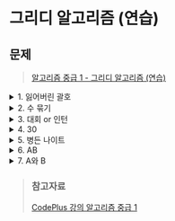 # 그리디 알고리즘 (연습)

## 문제
> [알고리즘 중급 1 - 그리디 알고리즘 (연습)](https://www.acmicpc.net/workbook/view/3978)

<details>
<summary>1. 잃어버린 괄호</summary>
<div markdown='1'>

- 식에 괄호를 적절히 쳐서 식의 값을 최소로 만드는 문제
- -가 나오면, 항상 뒤의 식을 모두 -로 만들 수 있다.
> ex)   
> 1+2+3-4-5+6+7+8-9+10-11-12+13+14+15    
> 1+2+3-4-(5+6+7+8)-(9+10)-11-(12+13+14+15)

```java
import java.io.*;
import java.util.*;

public class Main {
    public static void main(String[] args) throws Exception {
        BufferedReader br = new BufferedReader(new InputStreamReader(System.in));
        String s = br.readLine();
        StringTokenizer stk = new StringTokenizer(s,"+-");
        int size = stk.countTokens();
        char[] op = new char[size-1];
        int[] numbers = new int[size];
        for (int i = 0; i < size; i++) {
            numbers[i] = Integer.parseInt(stk.nextToken());
        }
        for (int i = 0,j=0; i < s.length(); i++) {
            if(s.charAt(i)=='+'||s.charAt(i)=='-'){
                op[j++] = s.charAt(i);
            }
        }
        int ans = numbers[0];
        for (int i = 0; i < size-1;) {
            if(op[i]=='-'){
                int j = i+1;
                int next = numbers[j];
                for (; j < size-1; j++) {
                    if(op[j]=='+'){
                        next += numbers[j+1];
                        continue;
                    }else{
                        break;
                    }
                }
                ans -= next;
                i=j;
            }else{
                ans += numbers[++i];
            }
        }
        System.out.println(ans);
    }
}
```
</div>
</details>

<details>
<summary>2. 수 묶기</summary>
<div markdown='1'>

- 길이가 N인 수열에서 두 수를 적절히 묶어서 수열의 합을 최대로 하는 문제
- 수의 순서를 바꿔도 상관이 없다.
- 같은 위치에 있는 수를 묶는 것은 불가능하고 각 수는 단 한 번만 묶거나 묶지 않아야 한다.
- 묶은 후에는 두 수의 곱이 수가 된다. 이 때 최대 찾기
> 0, 1, 2, 4, 3, 5인 경우   
> 4와 5를 묶고 2와 3을 묶으면    
> 0 + 1 + (4 x 5) + (2 x 3) = 27

- 양수는 큰 수끼리
- 음수는 작은 수 끼리
- 0은 묶지 않는 것이 최대
- 주의해야할 점
    + 1은 묶지 않는 것이 좋다.
    + 묶이지 않는 음수가 있는 경우 0을 이용할 수 있다. 
```java
import java.io.*;
import java.util.*;

public class Main {
    public static void main(String[] args) throws Exception {
        BufferedReader br = new BufferedReader(new InputStreamReader(System.in));
        int n = Integer.parseInt(br.readLine());
        int pos = 0, neg = 0;
        ArrayList<Integer> negList = new ArrayList<>();
        ArrayList<Integer> posList = new ArrayList<>();
        for (int i = 0; i < n; i++) {
            int a = Integer.parseInt(br.readLine());
            if (a <= 0) {
                neg++;
                negList.add(a);
            } else  {
                pos++;
                posList.add(a);
            }
        }
        Collections.sort(negList);
        Collections.sort(posList, new Comparator<Integer>() {
            @Override
            public int compare(Integer o1, Integer o2) {
                return o2.compareTo(o1);
            }
        });
        int ans = 0;
        for (int i = 0; i < neg - 1; i += 2) {
            ans += (negList.get(i) * negList.get(i + 1));
        }
        if (neg % 2 == 1) {
            ans += negList.get(neg - 1);
        }
        for (int i = 0; i < pos - 1; i += 2) {
            int now = posList.get(i);
            int next = posList.get(i + 1);
            if (now == 1 || next == 1) {
                ans += (now + next);
            } else {
                ans += (now * next);
            }
        }
        if (pos % 2 == 1) {
            ans += posList.get(pos - 1);
        }
        System.out.println(ans);
    }
}
```
</div>
</details>


<details>
<summary>3. 대회 or 인턴</summary>
<div markdown='1'>

- 여학생 N명, 남학생 M명이 있다.
- 1팀 : 여2, 남1
- K명은 인턴에 참가해야 한다.
- 몇 팀을 만들 수 있을까?
- 한 팀을 만드려면 다음과 같은 조건을 만족해야 한다.
    + 여학생 2명 이상, 남학생이 1명 이상
- M+N >= K+3
    + 팀은 3명이고, 인턴은 K명이 해야하기 때문
```java
import java.io.*;
import java.util.*;

public class Main {
    public static void main(String[] args) throws Exception {
        BufferedReader br = new BufferedReader(new InputStreamReader(System.in));
        StringTokenizer stk = new StringTokenizer(br.readLine());
        int n = Integer.parseInt(stk.nextToken());
        int m = Integer.parseInt(stk.nextToken());
        int k = Integer.parseInt(stk.nextToken());
        while(k-- > 0){
            if(n/2>=m){
                n--;
            }else{
                m--;
            }
        }
        System.out.println(Math.min(n / 2, m));
    }
}
```
</div>
</details>

<details>
<summary>4. 30</summary>
<div markdown='1'>

- 어떤 수 N이 주어졌을 때, 숫자를 섞어 30의 배수로 만드는 문제
- 이 때, 가장 큰 수를 만들어야 한다.
- 30은 2\*3\*5이다.
- 즉, N이 30으로 나누어 떨어지려면, 2, 3, 5로 나누어 떨어져야 한다.
- 2로 나누어 떨어지는 수
    + 마지막 자리가 짝수
- 3으로 나누어 떨어지는 수
    + 자리의 합이 3으로 나누어 떨어져야 한다.
- 5로 나누어 떨어지는 수
    + 마지막 자리가 0또는 5
- 30으로 나누어 떨어지는 수
    + 마지막 자리가 0이면서 자리의 합이 3으로 나누어 떨어져야 한다.
- 자리의 합은 변하지 않기 때문에, 마지막 자리만 0으로 만들어 주면 된다.
- 가장 큰 수 이기 때문에, 그냥 내림차순 정렬을 하면 된다.
```java
import java.io.*;
import java.util.*;

public class Main {
    public static void main(String[] args) throws Exception {
        BufferedReader br = new BufferedReader(new InputStreamReader(System.in));
        String s = br.readLine();
        int sum = 0;
        ArrayList<Integer> list = new ArrayList<>();
        for (int i = 0; i < s.length(); i++) {
            int now = s.charAt(i)-'0';
            sum += now;
            list.add(now);
        }
        Collections.sort(list);
        if(sum%3==0&&list.get(0)==0){
            StringBuilder sb = new StringBuilder();
            for (int i = 0; i < list.size(); i++) {
                sb.append(list.get(i));
            }
            System.out.println(sb.reverse());
            return;
        }
        System.out.println(-1);
    }
}
```
</div>
</details>

<details>
<summary>5. 병든 나이트</summary>
<div markdown='1'>

- N*M 크기의 체스판 가장 왼쪽 아래칸에 나이트가 있다.
- 1 <= N, M <= 2000000000
- 이동할 수 있는 방법
    1. 2칸 위로, 1칸 오른쪽
    2. 1칸 위로, 2칸 오른쪽
    3. 1칸 아래로, 2칸 오른쪽
    4. 2칸 아래로, 1칸 오른쪽
- 이동 횟수가 4번 초과면 위의 방법을 모두 1번씩은 이용해야 한다.
- 이 때, 방문할 수 있는 칸의 최대 개수
1. `height = 1` 인 경우
    - 움직일 수 없기 때문에 정답은 1
2. `height = 2` 인 경우
    - 두 가지 방법만 사용할 수 있다. (+2, +1), (+2, -1)
    - 따라서, 정답은 `min(4, (width+1)/2)`
    - 이동 횟수 제한 때문에 4가 필요함
3. `height >= 3` 인 경우
    1. `width >= 7`
        + 4가지 방법을 모두 사용하면 (7,1)으로 이동한다.
        + 여기서부터 (+1, +2), (+1, -2)를 번갈아 가면서 사용
        + width - 2
    2. `width < 7`  
        + 4가지 방법을 모두 사용할 수 없다.
        + 여기서부터 (+1, +2), (+1, -2)를 번갈아 가면서 사용할 수 있다.
        + `min(4.width)`
```java
import java.io.*;
import java.util.*;

public class Main {
    public static void main(String[] args) throws Exception {
        BufferedReader br = new BufferedReader(new InputStreamReader(System.in));
        StringTokenizer stk = new StringTokenizer(br.readLine());
        int n = Integer.parseInt(stk.nextToken());
        int m = Integer.parseInt(stk.nextToken());
        if(n==1){
            System.out.println(1);
        }else if(n==2){
            System.out.println(Math.min(4,(m+1)/2));
        }else{
            if(m>=7){
                System.out.println(m-2);
            }else{
                System.out.println(Math.min(4,m));
            }
        }
    }
}
```
</div>
</details>

<details>
<summary>6. AB</summary>
<div markdown='1'>

- 정수 N과 K가 주어졌을 때, 다음 두 조건을 만족하는 문자열 S를 찾는 문제
- 문자열 S의 길이는 N이고, 'A', 'B'로 이루어져 있다.
- 문자열 S에는 0 <= i < j < N 이면서 s[i]=='A'&&s[j]=='B' 를 만족하는 (i,j) 쌍이 K개 있다.
- A가 a개, B가 b개 있으면 0 <= i < j < N 이면서 s[i]=='A'&&s[j]=='B' 를 만족하는 (i,j) 쌍이 0 ~ a x b가 되는 문자열을 항상 만들 수 있다.
- B를 b개 있는 문자열이 있다고 생각해보자.
- A를 가장 앞에 추가하면 (i, j) 쌍이 b개 늘어나고, 가장 뒤에 추가하면 0개 늘어난다.
- k(0 <= k <= b)번째 위치에 추가하면, b-k개의 (i, j)쌍이 추가되는 것이다.
- 따라서, 하나의 A가 [0,b]개의 쌍을 추가할 수 있기 때문에, [0, a x b]개의 쌍을 추가할 수 있다.
- 먼저 B를 b개 놓고, a를 어디에 추가하면 좋을지 선택한다.

```java
import java.io.*;
import java.util.*;

public class Main {
    public static void main(String[] args) throws Exception {
        BufferedReader br = new BufferedReader(new InputStreamReader(System.in));
        StringTokenizer stk = new StringTokenizer(br.readLine());
        int n = Integer.parseInt(stk.nextToken());
        int k = Integer.parseInt(stk.nextToken());
        for (int a = 0; a <=n; a++) {
            int b = n-a;
            if(a*b<k) continue;
            int[] cnt = new int[b+1];
            for (int i = 0; i < a; i++) {
                int x = Math.min(b,k);
                cnt[x]++;
                k -= x;
            }
            StringBuilder sb = new StringBuilder();
            for (int i = b; i>= 0; i--) {
                for (int j = 0; j < cnt[i]; j++) {
                    sb.append('A');
                }
                if(i>0){
                    sb.append('B');
                }
            }
            System.out.println(sb);
            return;
        }
        System.out.println(-1);
    }
}
```
</div>
</details>

<details>
<summary>7. A와 B</summary>
<div markdown='1'>

- S를 T로 바꾸는 문제
- 가능한 연산
    + A 연산 : 문자열 뒤에 A를 추가한다.
    + B 연산 : 문자열을 뒤집고 뒤에 B를 추가한다.
- 1 <= S의 길이 <= 999, 2 <= T의 길이 <=1000, S의 길이 < T의 길이
- S에서 T를 만드는 방법은 시간이 너무 오래걸린다.
- T의 마지막 문자가 A라면, A연산을 사용해서 T를 만든 것이다.
- T의 마지막 문자가 B라면, B연산을 사용해서 T를 만든 것이다.
- T에서 S를 만들 수 있는지 보는 문제로 변경해서 해결할 수 있다.

```java
import java.io.*;

public class Main {
    public static void main(String[] args) throws Exception {
        BufferedReader br = new BufferedReader(new InputStreamReader(System.in));
        String s = br.readLine();
        StringBuilder t = new StringBuilder(br.readLine());

        while(t.length()!=s.length()){
            int size = t.length();
            if(t.charAt(size-1)=='B'){
                t.deleteCharAt(size-1);
                t.reverse();
            }else{
                t.deleteCharAt(size-1);
            }
        }
        if(s.equals(t.toString())){
            System.out.println(1);
        }else{
            System.out.println(0);
        }
    }
}
```
</div>
</details>

> ### 참고자료
> [CodePlus 강의 알고리즘 중급 1](https://code.plus/course/43)  